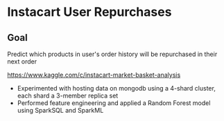 Instacart User Repurchases
=======================

## Goal
Predict which products in user's order history will be repurchased in their next order

https://www.kaggle.com/c/instacart-market-basket-analysis

- Experimented with hosting data on mongodb using a 4-shard cluster, each shard a 3-member replica set
- Performed feature engineering and applied a Random Forest model using SparkSQL and SparkML
